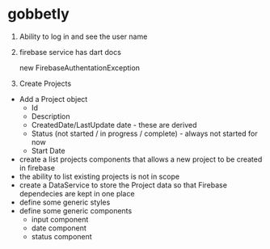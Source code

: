 # gobbetly

1. Ability to log in and see the user name

2. firebase service has dart docs

    new FirebaseAuthentationException
        
3. Create Projects
* Add a Project object
    * Id
    * Description
    * CreatedDate/LastUpdate date - these are derived
    * Status (not started / in progress / complete) - always not started for now
    * Start Date
* create a list projects components that allows a new project to be created in firebase
* the ability to list existing projects is not in scope
* create a DataService to store the Project data so that Firebase dependecies are kept in one place
* define some generic styles
* define some generic components
  * input component
  * date component
  * status component 
  
